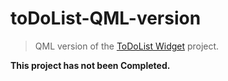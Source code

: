 # toDoList-QML-version

> QML version of the [ToDoList Widget](http://https://github.com/iagohribeiro/toDoListProject "ToDoList Widget") project.

**This project has not been Completed.**
